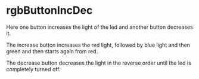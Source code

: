 # rgbButtonIncDec

Here one button increases the light of the led and another button decreases it.

The increase button increases the red light, followed by blue light and then green and then starts again from red.

The decrease button decreases the light in the reverse order until the led is completely turned off.

